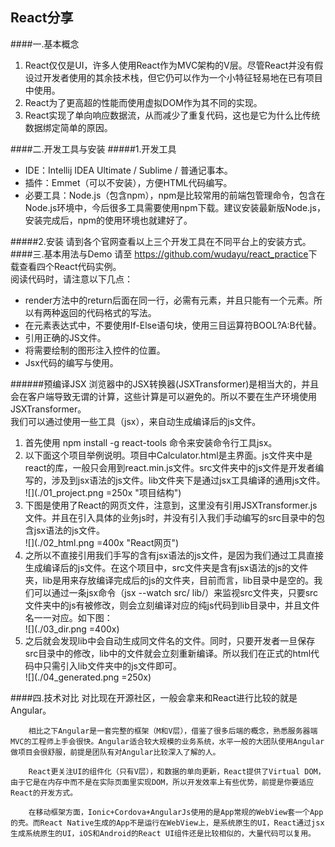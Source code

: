 ## React分享 

####一.基本概念
1. React仅仅是UI，许多人使用React作为MVC架构的V层。尽管React并没有假设过开发者使用的其余技术栈，但它仍可以作为一个小特征轻易地在已有项目中使用。  
2. React为了更高超的性能而使用虚拟DOM作为其不同的实现。
3. React实现了单向响应数据流，从而减少了重复代码，这也是它为什么比传统数据绑定简单的原因。  

####二.开发工具与安装
#####1.开发工具
* IDE：Intellij IDEA Ultimate / Sublime / 普通记事本。  
* 插件：Emmet（可以不安装），方便HTML代码编写。  
* 必要工具：Node.js（包含npm），npm是比较常用的前端包管理命令，包含在Node.js环境中，今后很多工具需要使用npm下载。建议安装最新版Node.js，安装完成后，npm的使用环境也就建好了。

#####2.安装
请到各个官网查看以上三个开发工具在不同平台上的安装方式。
####三.基本用法与Demo
请至 <https://github.com/wudayu/react_practice>下载查看四个React代码实例。  
阅读代码时，请注意以下几点：    

* render方法中的return后面在同一行，必需有元素，并且只能有一个元素。所以有两种返回的代码格式的写法。  
* 在元素表达式中，不要使用If-Else语句块，使用三目运算符BOOL?A:B代替。
* 引用正确的JS文件。
* 将需要绘制的图形注入控件的位置。
* Jsx代码的编写与使用。

######预编译JSX
浏览器中的JSX转换器(JSXTransformer)是相当大的，并且会在客户端导致无谓的计算，这些计算是可以避免的。所以不要在生产环境使用JSXTransformer。  
我们可以通过使用一些工具（jsx），来自动生成编译后的js文件。  
  
1. 首先使用 npm install -g react-tools 命令来安装命令行工具jsx。
2. 以下面这个项目举例说明。项目中Calculator.html是主界面。js文件夹中是react的库，一般只会用到react.min.js文件。src文件夹中的js文件是开发者编写的，涉及到jsx语法的js文件。lib文件夹下是通过jsx工具编译的通用js文件。  
  ![](./01_project.png =250x "项目结构")    
3. 下图是使用了React的网页文件，注意到，这里没有引用JSXTransformer.js文件。并且在引入具体的业务js时，并没有引入我们手动编写的src目录中的包含jsx语法的js文件。  
  ![](./02_html.png =400x "React网页")  
4. 之所以不直接引用我们手写的含有jsx语法的js文件，是因为我们通过工具直接生成编译后的js文件。在这个项目中，src文件夹是含有jsx语法的js的文件夹，lib是用来存放编译完成后的js的文件夹，目前而言，lib目录中是空的。我们可以通过一条jsx命令（jsx --watch src/ lib/）来监视src文件夹，只要src文件夹中的js有被修改，则会立刻编译对应的纯js代码到lib目录中，并且文件名一一对应。如下图：  
  ![](./03_dir.png =400x)  
5. 之后就会发现lib中会自动生成同文件名的文件。同时，只要开发者一旦保存src目录中的修改，lib中的文件就会立刻重新编译。所以我们在正式的html代码中只需引入lib文件夹中的js文件即可。  
  ![](./04_generated.png =250x)
  
####四.技术对比
对比现在开源社区，一般会拿来和React进行比较的就是Angular。  
  
		相比之下Angular是一套完整的框架（M和V层），借鉴了很多后端的概念，熟悉服务器端MVC的工程师上手会很快。Angular适合较大规模的业务系统，水平一般的大团队使用Angular做项目会很舒服，前提是团队有对Angular比较深入了解的人。    

		React更关注UI的组件化（只有V层），和数据的单向更新，React提供了Virtual DOM，由于它是在内存中而不是在实际页面里实现DOM，所以开发效率上有些优势，前提是你要适应React的开发方式。  

		在移动框架方面，Ionic+Cordova+AngularJs使用的是App常规的WebView套一个App的壳。而React Native生成的App不是运行在WebView上，是系统原生的UI，React通过jsx生成系统原生的UI，iOS和Android的React UI组件还是比较相似的，大量代码可以复用。

